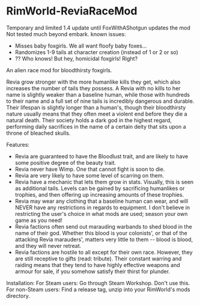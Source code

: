 # RimWorld-ReviaRaceMod
Temporary and limited 1.4 update until FoxWithAShotgun updates the mod
Not tested much beyond embark.
known issues:
- Misses baby foxgirls. We all want floofy baby foxes...
- Randomizes 1-9 tails at character creation (instead of 1 or 2 or so)
- ?? Who knows! But hey, homicidal foxgirls! Right?


An alien race mod for bloodthirsty foxgirls.

Revia grow stronger with the more humanlike kills they get, which also increases the number of tails they possess. A Revia with no kills to her name is slightly weaker than a baseline human, while those with hundreds to their name and a full set of nine tails is incredibly dangerous and durable. Their lifespan is slightly longer than a human's, though their bloodthirsty nature usually means that they often meet a violent end before they die a natural death. Their society holds a dark god in the highest regard, performing daily sacrifices in the name of a certain deity that sits upon a throne of bleached skulls.

Features:
- Revia are guaranteed to have the Bloodlust trait, and are likely to have some positive degree of the beauty trait.
- Revia never have Wimp. One that cannot fight is soon to die.
- Revia are very likely to have some level of scarring on them.
- Revia have a mechanic that lets them grow in stats. Visually, this is seen as additional tails. Levels can be gained by sacrificing humanlikes or trophies, and then offering up increasing amounts of these trophies.
- Revia may wear any clothing that a baseline human can wear, and will NEVER have any restrictions in regards to equipment. I don't believe in restricting the user's choice in what mods are used; season your own game as you need!
- Revia factions often send out marauding warbands to shed blood in the name of their god. Whether this blood is your colonists', or that of the attacking Revia marauders', matters very little to them -- blood is blood, and they will never retreat.
- Revia factions are hostile to all except for their own race. However, they are still receptive to gifts (read: tribute). Their constant warring and raiding means that they tend to have highly effective weapons and armour for sale, if you somehow satisfy their thirst for plunder.

Installation:
For Steam users: Go through Steam Workshop. Don't use this.
For non-Steam users: Find a release tag, unzip into your RimWorld's mods directory.
